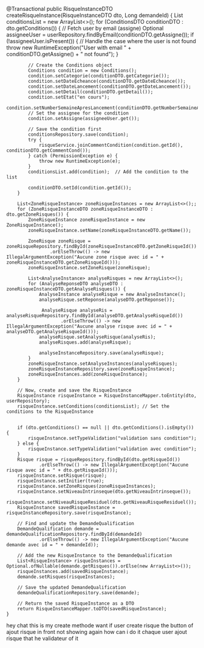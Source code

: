 @Transactional
    public RisqueInstanceDTO createRisqueInstance(RisqueInstanceDTO dto, Long demandeId) {
        List<Conditions> conditionsList = new ArrayList<>();
        for (ConditionsDTO conditionDTO : dto.getConditions()) {
            // Fetch user by email (assigne)
            Optional<User> assigneeUser = userRepository.findByEmail(conditionDTO.getAssigne());
            if (!assigneeUser.isPresent()) {
                // Handle the case where the user is not found
                throw new RuntimeException("User with email " + conditionDTO.getAssigne() + " not found");
            }

            // Create the Conditions object
            Conditions condition = new Conditions();
            condition.setCategorie(conditionDTO.getCategorie());
            condition.setDateEcheance(conditionDTO.getDateEcheance());
            condition.setDateLancement(conditionDTO.getDateLancement());
            condition.setDetail(conditionDTO.getDetail());
            condition.setEtat("en cours");
            condition.setNumberSemaineApresLancement(conditionDTO.getNumberSemaineApresLancement());
            // Set the assignee for the condition
            condition.setAssigne(assigneeUser.get());

            // Save the condition first
            conditionsRepository.save(condition);
            try {
                risqueService.joinCommentCondition(condition.getId(), conditionDTO.getCommentCond());
            } catch (PermissionException e) {
                throw new RuntimeException(e);
            }
            conditionsList.add(condition);  // Add the condition to the list

            conditionDTO.setId(condition.getId());
        }

        List<ZoneRisqueInstance> zoneRisqueInstances = new ArrayList<>();;
        for (ZoneRisqueInstanceDTO zoneRisqueInstanceDTO : dto.getZoneRisques()) {
            ZoneRisqueInstance zoneRisqueInstance = new ZoneRisqueInstance();
            zoneRisqueInstance.setName(zoneRisqueInstanceDTO.getName());

            ZoneRisque zoneRisque = zoneRisqueRepository.findById(zoneRisqueInstanceDTO.getZoneRisqueId())
                    .orElseThrow(() -> new IllegalArgumentException("Aucune zone risque avec id = " + zoneRisqueInstanceDTO.getZoneRisqueId()));
            zoneRisqueInstance.setZoneRisque(zoneRisque);

            List<AnalyseInstance> analyseRisques = new ArrayList<>();
            for (AnalyseReponseDTO analyseDTO : zoneRisqueInstanceDTO.getAnalyseRisques()) {
                AnalyseInstance analyseRisque = new AnalyseInstance();
                analyseRisque.setReponse(analyseDTO.getReponse());

                 AnalyseRisque analyseRis = analyseRisqueRepository.findById(analyseDTO.getAnalyseRisqueId())
                        .orElseThrow(() -> new IllegalArgumentException("Aucune analyse risque avec id = " + analyseDTO.getAnalyseRisqueId()));
                analyseRisque.setAnalyseRisque(analyseRis);
                analyseRisques.add(analyseRisque);

                analyseInstanceRepository.save(analyseRisque);
            }
            zoneRisqueInstance.setAnalyseInstances(analyseRisques);
            zoneRisqueInstanceRepository.save(zoneRisqueInstance);
            zoneRisqueInstances.add(zoneRisqueInstance);
        }

        // Now, create and save the RisqueInstance
        RisqueInstance risqueInstance = RisqueInstanceMapper.toEntity(dto, userRepository);
        risqueInstance.setConditions(conditionsList); // Set the conditions to the RisqueInstance


        if (dto.getConditions() == null || dto.getConditions().isEmpty()) {
            risqueInstance.setTypeValidation("validation sans condition");
        } else {
            risqueInstance.setTypeValidation("validation avec condition");
        }
        Risque risque = risqueRepository.findById(dto.getRisqueId())
                .orElseThrow(() -> new IllegalArgumentException("Aucune risque avec id = " + dto.getRisqueId()));
        risqueInstance.setRisque(risque);
        risqueInstance.setInitier(true);
        risqueInstance.setZoneRisques(zoneRisqueInstances);
        risqueInstance.setNiveauIntrinseque(dto.getNiveauIntrinseque());
        risqueInstance.setNiveauRisqueResiduel(dto.getNiveauRisqueResiduel());
        RisqueInstance savedRisqueInstance = risqueInstanceRepository.save(risqueInstance);

        // Find and update the DemandeQualification
        DemandeQualification demande = demandeQualificationRepository.findById(demandeId)
                .orElseThrow(() -> new IllegalArgumentException("Aucune demande avec id = " + demandeId));

        // Add the new RisqueInstance to the DemandeQualification
        List<RisqueInstance> risqueInstances = Optional.ofNullable(demande.getRisques()).orElse(new ArrayList<>());
        risqueInstances.add(savedRisqueInstance);
        demande.setRisques(risqueInstances);

        // Save the updated DemandeQualification
        demandeQualificationRepository.save(demande);

        // Return the saved RisqueInstance as a DTO
        return RisqueInstanceMapper.toDTO(savedRisqueInstance);
    }
hey chat this is my create methode want if user create risque the button of ajout risque in front not showing again how can i do it chaque user ajout risque that he validateur of it
